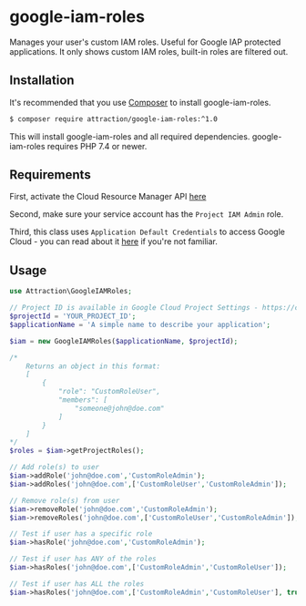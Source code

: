 # google-iam-roles
Manages your user's custom IAM roles. Useful for Google IAP protected applications. It only shows custom IAM roles, built-in roles are filtered out.

## Installation

It's recommended that you use [Composer](https://getcomposer.org/) to install google-iam-roles.

```bash
$ composer require attraction/google-iam-roles:^1.0
```

This will install google-iam-roles and all required dependencies. google-iam-roles requires PHP 7.4 or newer.

## Requirements
First, activate the Cloud Resource Manager API [here](https://console.developers.google.com/apis/api/cloudresourcemanager.googleapis.com/overview)

Second, make sure your service account has the `Project IAM Admin` role.

Third, this class uses `Application Default Credentials` to access Google Cloud - you can read about it [here](https://cloud.google.com/docs/authentication/production#passing_variable) if you're not familiar.

## Usage

```php
use Attraction\GoogleIAMRoles;

// Project ID is available in Google Cloud Project Settings - https://console.cloud.google.com/iam-admin/settings
$projectId = 'YOUR_PROJECT_ID';
$applicationName = 'A simple name to describe your application';

$iam = new GoogleIAMRoles($applicationName, $projectId);

/*
    Returns an object in this format:
    [
        {
            "role": "CustomRoleUser",
            "members": [
                "someone@john@doe.com"
            ]
        }
    ]
*/
$roles = $iam->getProjectRoles();

// Add role(s) to user
$iam->addRole('john@doe.com','CustomRoleAdmin');
$iam->addRoles('john@doe.com',['CustomRoleUser','CustomRoleAdmin']);

// Remove role(s) from user
$iam->removeRole('john@doe.com','CustomRoleAdmin');
$iam->removeRoles('john@doe.com',['CustomRoleUser','CustomRoleAdmin']);

// Test if user has a specific role
$iam->hasRole('john@doe.com','CustomRoleAdmin');

// Test if user has ANY of the roles
$iam->hasRoles('john@doe.com',['CustomRoleAdmin','CustomRoleUser']);

// Test if user has ALL the roles
$iam->hasRoles('john@doe.com',['CustomRoleAdmin','CustomRoleUser'], true);
```